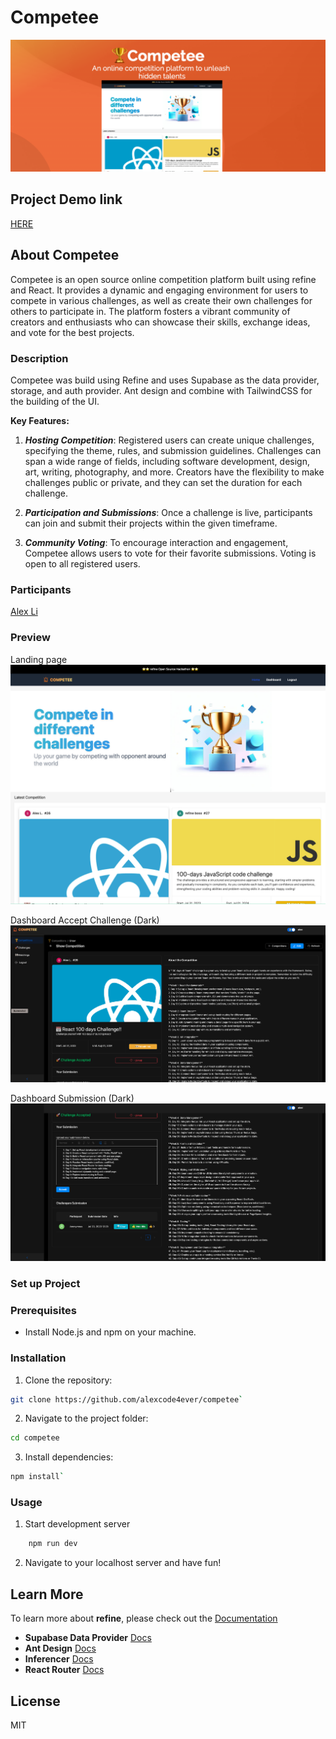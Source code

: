 # Competee

![Screenshot](banner.jpg)

## Project Demo link

[HERE](https://competee.vercel.app)

## About Competee

Competee is an open source online competition platform built using refine and React. It provides a dynamic and engaging environment for users to compete in various challenges, as well as create their own challenges for others to participate in. The platform fosters a vibrant community of creators and enthusiasts who can showcase their skills, exchange ideas, and vote for the best projects.

### Description

Competee was build using Refine and uses Supabase as the data provider, storage, and auth provider. Ant design and combine with TailwindCSS for the building of the UI.

**Key Features:**

1. **_Hosting Competition_**: Registered users can create unique challenges, specifying the theme, rules, and submission guidelines. Challenges can span a wide range of fields, including software development, design, art, writing, photography, and more. Creators have the flexibility to make challenges public or private, and they can set the duration for each challenge.

2. **_Participation and Submissions_**: Once a challenge is live, participants can join and submit their projects within the given timeframe.

3. **_Community Voting_**: To encourage interaction and engagement, Competee allows users to vote for their favorite submissions. Voting is open to all registered users.

### Participants

[Alex Li](https://github.com/alexcode4ever/)

### Preview

Landing page
![Preview1](preview1.png)

Dashboard Accept Challenge (Dark)
![Preview2](preview2.png)

Dashboard Submission (Dark)
![Preview3](preview3.png)

### Set up Project

### Prerequisites

- Install Node.js and npm on your machine.

### Installation

1. Clone the repository:

```bash
git clone https://github.com/alexcode4ever/competee`
```

2. Navigate to the project folder:

```bash
cd competee
```

3. Install dependencies:

```bash
npm install`
```

### Usage

1. Start development server

```bash
    npm run dev
```

2. Navigate to your localhost server and have fun!

## Learn More

To learn more about **refine**, please check out the [Documentation](https://refine.dev/docs)

- **Supabase Data Provider** [Docs](https://refine.dev/docs/core/providers/data-provider/#overview)
- **Ant Design** [Docs](https://refine.dev/docs/ui-frameworks/antd/tutorial/)
- **Inferencer** [Docs](https://refine.dev/docs/packages/documentation/inferencer)
- **React Router** [Docs](https://refine.dev/docs/core/providers/router-provider/)

## License

MIT
